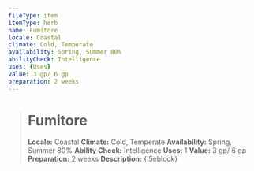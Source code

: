 ```yaml
---
fileType: item
itemType: herb
name: Fumitore
locale: Coastal
climate: Cold, Temperate
availability: Spring, Summer 80%
abilityCheck: Intelligence
uses: {Uses}
value: 3 gp/ 6 gp
preparation: 2 weeks
---
```

>#  Fumitore
>
> **Locale:** Coastal
> **Climate:** Cold, Temperate
> **Availability:** Spring, Summer 80%
> **Ability Check:** Intelligence
> **Uses:** 1
> **Value:** 3 gp/ 6 gp
> **Preparation:** 2 weeks
> **Description:**
{.5eblock}

